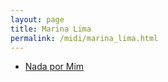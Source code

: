 ```yaml
---
layout: page
title: Marina Lima
permalink: /midi/marina_lima.html
---
```


* [Nada por Mim](http://www.victor3d.com.br/midi/nadapor.mid)